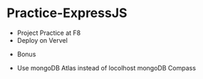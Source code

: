 # Practice-ExpressJS
- Project Practice at F8
- Deploy on Vervel
* Bonus
- Use mongoDB Atlas instead of locolhost mongoDB Compass
